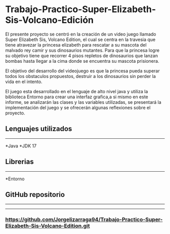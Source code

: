 # Trabajo-Practico-Super-Elizabeth-Sis-Volcano-Edición

El presente proyecto se centró en la creación de un video juego llamado Super Elizabeth Sis, Volcano Edition,
el cual se centra en la travesia que tiene atravezar la princesa elizabeth para rescatar a su mascota del malvado
rey camir y sus dinosaurios mutantes. Para que la princesa logre su objetivo tiene que recorrer 4 pisos repletos de
dinosaurios que lanzan bombas hasta llegar a la cima donde se encuentra su mascota prisionera. 

El objetivo del desarrollo del videojuego es que la princesa pueda superar todos los obstaculos propuestos, 
destruir a los dinosaurios sin perder la vida en el intento. 

El juego esta desarrollado en el lenguaje de alto nivel java y utiliza la biblioteca Entorno para crear una 
interfaz grafica,a si mismo en este informe, se analizarán las clases y las variables utilizadas, se presentará
la implementación del juego y se ofrecerán algunas reflexiones sobre el proyecto. 

## Lenguajes utilizados
---
*Java
*JDK 17

## Librerias
---
*Entorno

## GitHub repositorio
---
---
### https://github.com/Jorgelizarraga94/Trabajo-Practico-Super-Elizabeth-Sis-Volcano-Edition.git
